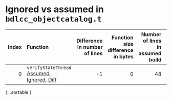 # Ignored vs assumed in `bdlcc_objectcatalog.t`

<script src="../sorttable.js"></script>
|   Index | Function                                                                                    |   Difference in number of lines |   Function size difference in bytes |   Number of lines in assumed build | Number of bytes in assumed build   |   Number of lines in ignored build | Number of bytes in ignored build   |
|--------:|:--------------------------------------------------------------------------------------------|--------------------------------:|------------------------------------:|-----------------------------------:|:-----------------------------------|-----------------------------------:|:-----------------------------------|
|       0 | `verifyStateThread` [Assumed](0.assume.s.txt), [Ignored](0.none.s.txt), [Diff](0.diff.html) |                              -1 |                                   0 |                                 48 | 4,219,568                          |                                 48 | 4,219,568                          |
{: .sortable }
